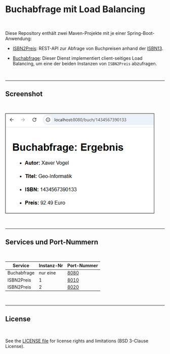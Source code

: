 # Buchabfrage mit Load Balancing #

<br>

Diese Repository enthält zwei Maven-Projekte mit je einer Spring-Boot-Anwendung:

* [ISBN2Preis](ISBN2Preis/): REST-API zur Abfrage von Buchpreisen anhand der [ISBN13](https://de.wikipedia.org/wiki/Internationale_Standardbuchnummer#ISBN-13).

* [Buchabfrage](Buchabfrage/): Dieser Dienst implementiert client-seitiges Load Balancing,
  um eine der beiden Instanzen von `ISBN2Preis` abzufragen.

<br>

---

## Screenshot ##

<br>

![Screenshot 1](screenshot_1.png)

<br>

---

## Services und Port-Nummern ##

<br>

| Service     | Instanz-Nr | Port-Nummer                   |
| ----------- | ---------- | ----------------------------- |
| Buchabfrage | nur eine   | [8080](http://localhost:8080) |
| ISBN2Preis  | 1          | [8010](http://localhost:8010) |
| ISBN2Preis  | 2          | [8020](http://localhost:8020) |

<br>

----

## License ##

<br>

See the [LICENSE file](LICENSE.md) for license rights and limitations (BSD 3-Clause License).

<br>

